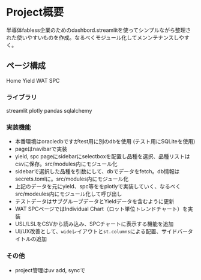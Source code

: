 # Project概要
半導体fabless企業のためのdashbord.streamlitを使ってシンプルながら整理された使いやすいものを作成。なるべくモジュール化してメンンテナンスしやすく。

## ページ構成
Home
Yield
WAT SPC

### ライブラリ
streamlit
plotly
pandas
sqlalchemy

### 実装機能
- 本番環境はoracledbですがtest用に別のdbを使用 (テスト用にSQLiteを使用)
- pageはnavibarで実装
- yield, spc pageにsidebarにselectboxを配置し品種を選択、品種リストはcsvに保存。src/modules内にモジュール化
- sidebarで選択した品種を引数にして、dbでデータをfetch。db情報はsecrets.tomlに。src/modules内にモジュール化
- 上記のデータを元にyield、spc等ををplotlyで実装していく、なるべくsrc/modeules内にモジュール化して呼び出し
- テストデータはサブグループデータとYieldデータを含むように更新
- WAT SPCページではIndividual Chart（ロット単位トレンドチャート）を実装
- USL/LSLをCSVから読み込み、SPCチャートに表示する機能を追加
- UI/UX改善として、`wide`レイアウトと`st.columns`による配置、サイドバータイトルの追加

### その他
- project管理はuv add, syncで

